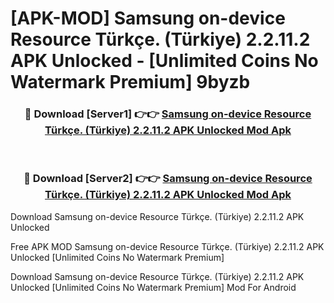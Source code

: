 # [APK-MOD] Samsung on-device Resource Türkçe. (Türkiye) 2.2.11.2 APK Unlocked - [Unlimited Coins No Watermark Premium] 9byzb



<div align="center">
<h3>🔴 Download [Server1] 👉👉 <a href="https://momento.my/?title=Samsung_on-device_Resource_Türkçe._(Türkiye)_2.2.11.2_APK_Unlocked">Samsung on-device Resource Türkçe. (Türkiye) 2.2.11.2 APK Unlocked Mod Apk</a></h3><br>

<h3>🔴 Download [Server2] 👉👉 <a href="https://momento.my/?title=Samsung_on-device_Resource_Türkçe._(Türkiye)_2.2.11.2_APK_Unlocked">Samsung on-device Resource Türkçe. (Türkiye) 2.2.11.2 APK Unlocked Mod Apk</a></h3>
</div>



Download Samsung on-device Resource Türkçe. (Türkiye) 2.2.11.2 APK Unlocked 

Free APK MOD Samsung on-device Resource Türkçe. (Türkiye) 2.2.11.2 APK Unlocked [Unlimited Coins No Watermark Premium]

Download Samsung on-device Resource Türkçe. (Türkiye) 2.2.11.2 APK Unlocked [Unlimited Coins No Watermark Premium] Mod For Android
